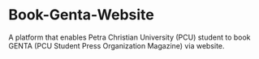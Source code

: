 # Book-Genta-Website
A platform that enables Petra Christian University (PCU) student to book GENTA (PCU Student Press Organization Magazine) via website.
